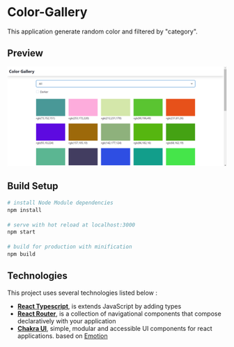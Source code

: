 # Color-Gallery

This application generate random color and filtered by "category".

## Preview
![page1](./Preview.png)

## Build Setup

``` bash
# install Node Module dependencies
npm install

# serve with hot reload at localhost:3000
npm start

# build for production with minification
npm build
```

## Technologies
This project uses several technologies listed below :

- **[React Typescript](https://www.typescriptlang.org/docs/handbook/react.html)**, is extends JavaScript by adding types
- **[React Router](https://reactrouter.com/)**, is a collection of navigational components that compose declaratively with your application
- **[Chakra UI](https://chakra-ui.com/)**, simple, modular and accessible UI components for react applications. based on [Emotion](https://emotion.sh/docs/introduction)

